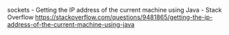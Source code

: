 sockets - Getting the IP address of the current machine using Java - Stack Overflow
 https://stackoverflow.com/questions/9481865/getting-the-ip-address-of-the-current-machine-using-java
